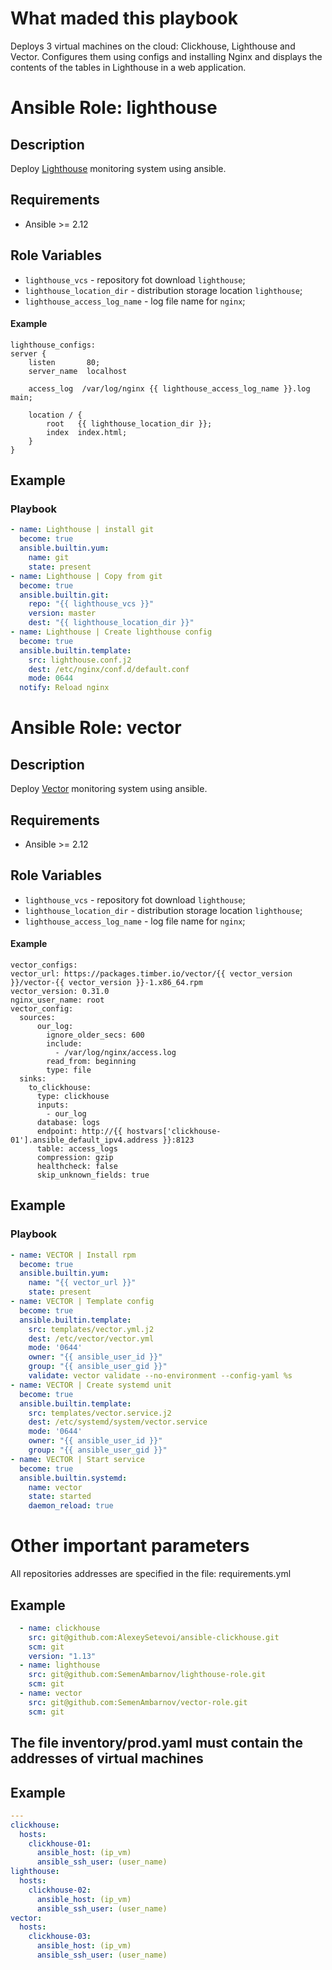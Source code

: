 # What maded this playbook

Deploys 3 virtual machines on the cloud: Clickhouse, Lighthouse and Vector. Configures them using configs and installing Nginx and displays the contents of the tables in Lighthouse in a web application.


# Ansible Role: lighthouse

## Description

Deploy [Lighthouse](https://github.com/VKCOM/lighthouse.git) monitoring system using ansible.

## Requirements

- Ansible >= 2.12 

## Role Variables

- `lighthouse_vcs` - repository fot download `lighthouse`;
- `lighthouse_location_dir` - distribution storage location `lighthouse`;
- `lighthouse_access_log_name` - log file name for `nginx`;

#### Example

```
lighthouse_configs:
server {
    listen       80;
    server_name  localhost
    
    access_log  /var/log/nginx {{ lighthouse_access_log_name }}.log  main;
    
    location / {
        root   {{ lighthouse_location_dir }};
        index  index.html;
    }
}
```

## Example

### Playbook

```yaml
- name: Lighthouse | install git
  become: true
  ansible.builtin.yum:
    name: git
    state: present
- name: Lighthouse | Copy from git
  become: true
  ansible.builtin.git:
    repo: "{{ lighthouse_vcs }}"
    version: master
    dest: "{{ lighthouse_location_dir }}"
- name: Lighthouse | Create lighthouse config
  become: true
  ansible.builtin.template:
    src: lighthouse.conf.j2
    dest: /etc/nginx/conf.d/default.conf
    mode: 0644
  notify: Reload nginx
```

# Ansible Role: vector

## Description

Deploy [Vector](https://packages.timber.io/vector) monitoring system using ansible.

## Requirements

- Ansible >= 2.12 

## Role Variables

- `lighthouse_vcs` - repository fot download `lighthouse`;
- `lighthouse_location_dir` - distribution storage location `lighthouse`;
- `lighthouse_access_log_name` - log file name for `nginx`;

#### Example

```
vector_configs:
vector_url: https://packages.timber.io/vector/{{ vector_version }}/vector-{{ vector_version }}-1.x86_64.rpm
vector_version: 0.31.0
nginx_user_name: root
vector_config:
  sources:
      our_log:
        ignore_older_secs: 600
        include:
          - /var/log/nginx/access.log
        read_from: beginning
        type: file
  sinks:
    to_clickhouse:
      type: clickhouse
      inputs:
        - our_log
      database: logs
      endpoint: http://{{ hostvars['clickhouse-01'].ansible_default_ipv4.address }}:8123
      table: access_logs
      compression: gzip
      healthcheck: false
      skip_unknown_fields: true
```

## Example

### Playbook

```yaml
- name: VECTOR | Install rpm
  become: true
  ansible.builtin.yum:
    name: "{{ vector_url }}"
    state: present
- name: VECTOR | Template config
  become: true
  ansible.builtin.template:
    src: templates/vector.yml.j2
    dest: /etc/vector/vector.yml
    mode: '0644'
    owner: "{{ ansible_user_id }}"
    group: "{{ ansible_user_gid }}"
    validate: vector validate --no-environment --config-yaml %s
- name: VECTOR | Create systemd unit
  become: true
  ansible.builtin.template:
    src: templates/vector.service.j2
    dest: /etc/systemd/system/vector.service
    mode: '0644'
    owner: "{{ ansible_user_id }}"
    group: "{{ ansible_user_gid }}"
- name: VECTOR | Start service
  become: true
  ansible.builtin.systemd:
    name: vector
    state: started
    daemon_reload: true
```

# Other important parameters

All repositories addresses are specified in the file: requirements.yml

## Example

```yaml
  - name: clickhouse
    src: git@github.com:AlexeySetevoi/ansible-clickhouse.git
    scm: git
    version: "1.13"
  - name: lighthouse
    src: git@github.com:SemenAmbarnov/lighthouse-role.git
    scm: git
  - name: vector
    src: git@github.com:SemenAmbarnov/vector-role.git
    scm: git
```
## The file inventory/prod.yaml must contain the addresses of virtual machines

## Example

```yaml
---
clickhouse:
  hosts:
    clickhouse-01:
      ansible_host: (ip_vm)
      ansible_ssh_user: (user_name)
lighthouse:
  hosts:
    clickhouse-02:
      ansible_host: (ip_vm)
      ansible_ssh_user: (user_name)
vector:
  hosts:
    clickhouse-03:
      ansible_host: (ip_vm)
      ansible_ssh_user: (user_name)


